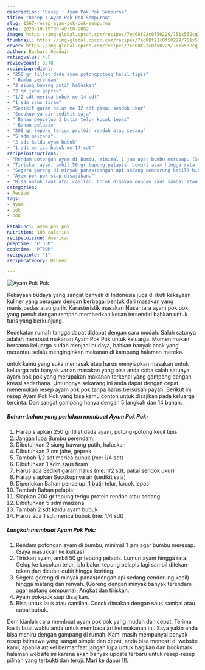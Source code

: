 ```yaml
---
description: "Resep : Ayam Pok Pok Sempurna"
title: "Resep : Ayam Pok Pok Sempurna"
slug: 1567-resep-ayam-pok-pok-sempurna
date: 2020-10-19T00:40:50.986Z
image: https://img-global.cpcdn.com/recipes/7ed08f22c0f50229/751x532cq70/ayam-pok-pok-foto-resep-utama.jpg
thumbnail: https://img-global.cpcdn.com/recipes/7ed08f22c0f50229/751x532cq70/ayam-pok-pok-foto-resep-utama.jpg
cover: https://img-global.cpcdn.com/recipes/7ed08f22c0f50229/751x532cq70/ayam-pok-pok-foto-resep-utama.jpg
author: Barbara Goodwin
ratingvalue: 4.5
reviewcount: 8278
recipeingredient:
- "250 gr fillet dada ayam potongpotong kecil tipis"
- " Bumbu perendam"
- "2 siung bawang putih haluskan"
- "2 cm jahe geprek"
- "1/2 sdt merica bubuk me 14 sdt"
- "1 sdm saus tiram"
- "Sedikit garam halus me 12 sdt pakai sendok ukur"
- "Secukupnya air sedikit saja"
- " Bahan pencelup 1 butir telur kocok lepas"
- " Bahan pelapis"
- "200 gr tepung terigu protein rendah atau sedang"
- "5 sdm maizena"
- "2 sdt kaldu ayam bubuk"
- "1 sdt merica bubuk me 14 sdt"
recipeinstructions:
- "Rendam potongan ayam di bumbu, minimal 1 jam agar bumbu meresap. (Saya masukkan ke kulkas)"
- "Tiriskan ayam, ambil 50 gr tepung pelapis. Lumuri ayam hingga rata. Celup ke kocokan telur, lalu baluri tepung pelapis lagi sambil ditekan-tekan dan dicubit-cubit hingga keriting."
- "Segera goreng di minyak panas(dengan api sedang cenderung kecil) hingga matang dan renyah. (Goreng dengan minyak banyak terendam agar matang sempurna). Angkat dan tiriskan."
- "Ayam pok-pok siap disajikan."
- "Bisa untuk lauk atau camilan. Cocok dimakan dengan saus sambal atau cabai bubuk."
categories:
- Recipe
tags:
- ayam
- pok
- pok

katakunci: ayam pok pok 
nutrition: 103 calories
recipecuisine: American
preptime: "PT33M"
cooktime: "PT39M"
recipeyield: "1"
recipecategory: Dinner

---
```



![Ayam Pok Pok](https://img-global.cpcdn.com/recipes/7ed08f22c0f50229/751x532cq70/ayam-pok-pok-foto-resep-utama.jpg)

Kekayaan budaya yang sangat banyak di Indonesia juga di ikuti kekayaan kuliner yang beragam dengan berbagai bentuk dari masakan yang manis,pedas atau gurih. Karasteristik masakan Nusantara ayam pok pok yang penuh dengan rempah memberikan kesan tersendiri bahkan untuk turis yang berkunjung.




Kedekatan rumah tangga dapat didapat dengan cara mudah. Salah satunya adalah membuat makanan Ayam Pok Pok untuk keluarga. Momen makan bersama keluarga sudah menjadi budaya, bahkan banyak anak yang merantau selalu menginginkan makanan di kampung halaman mereka.

untuk kamu yang suka memasak atau harus menyiapkan masakan untuk keluarga ada banyak varian masakan yang bisa anda coba salah satunya ayam pok pok yang merupakan makanan terkenal yang gampang dengan kreasi sederhana. Untungnya sekarang ini anda dapat dengan cepat menemukan resep ayam pok pok tanpa harus bersusah payah.
Berikut ini resep Ayam Pok Pok yang bisa kamu contoh untuk disajikan pada keluarga tercinta. Dan sangat gampang hanya dengan 5 langkah dan 14 bahan.


<!--inarticleads1-->

##### Bahan-bahan yang perlukan membuat Ayam Pok Pok:

1. Harap siapkan 250 gr fillet dada ayam, potong-potong kecil tipis
1. Jangan lupa  Bumbu perendam:
1. Dibutuhkan 2 siung bawang putih, haluskan
1. Dibutuhkan 2 cm jahe, geprek
1. Tambah 1/2 sdt merica bubuk (me: 1/4 sdt)
1. Dibutuhkan 1 sdm saus tiram
1. Harus ada Sedikit garam halus (me: 1/2 sdt, pakai sendok ukur)
1. Harap siapkan Secukupnya air (sedikit saja)
1. Diperlukan  Bahan pencelup: 1 butir telur, kocok lepas
1. Tambah  Bahan pelapis:
1. Siapkan 200 gr tepung terigu protein rendah atau sedang
1. Dibutuhkan 5 sdm maizena
1. Tambah 2 sdt kaldu ayam bubuk
1. Harus ada 1 sdt merica bubuk (me: 1/4 sdt)




<!--inarticleads2-->

##### Langkah membuat  Ayam Pok Pok:

1. Rendam potongan ayam di bumbu, minimal 1 jam agar bumbu meresap. (Saya masukkan ke kulkas)
1. Tiriskan ayam, ambil 50 gr tepung pelapis. Lumuri ayam hingga rata. Celup ke kocokan telur, lalu baluri tepung pelapis lagi sambil ditekan-tekan dan dicubit-cubit hingga keriting.
1. Segera goreng di minyak panas(dengan api sedang cenderung kecil) hingga matang dan renyah. (Goreng dengan minyak banyak terendam agar matang sempurna). Angkat dan tiriskan.
1. Ayam pok-pok siap disajikan.
1. Bisa untuk lauk atau camilan. Cocok dimakan dengan saus sambal atau cabai bubuk.




Demikianlah cara membuat ayam pok pok yang mudah dan cepat. Terima kasih buat waktu anda untuk membaca artikel makanan ini. Saya yakin anda bisa meniru dengan gampang di rumah. Kami masih mempunyai banyak resep istimewa yang sangat simple dan cepat, anda bisa mencari di website kami, apabila artikel bermanfaat jangan lupa untuk bagikan dan bookmark halaman website ini karena akan banyak update terbaru untuk resep-resep pilihan yang terbukti dan teruji. Mari ke dapur !!!. 
